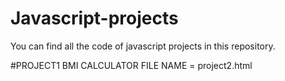 # Javascript-projects

You can find all the code of javascript projects in this repository.

#PROJECT1   BMI CALCULATOR  FILE NAME = project2.html

